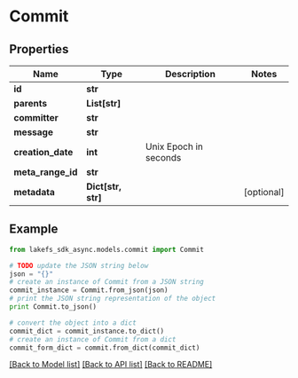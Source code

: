 # Commit


## Properties

Name | Type | Description | Notes
------------ | ------------- | ------------- | -------------
**id** | **str** |  | 
**parents** | **List[str]** |  | 
**committer** | **str** |  | 
**message** | **str** |  | 
**creation_date** | **int** | Unix Epoch in seconds | 
**meta_range_id** | **str** |  | 
**metadata** | **Dict[str, str]** |  | [optional] 

## Example

```python
from lakefs_sdk_async.models.commit import Commit

# TODO update the JSON string below
json = "{}"
# create an instance of Commit from a JSON string
commit_instance = Commit.from_json(json)
# print the JSON string representation of the object
print Commit.to_json()

# convert the object into a dict
commit_dict = commit_instance.to_dict()
# create an instance of Commit from a dict
commit_form_dict = commit.from_dict(commit_dict)
```
[[Back to Model list]](../README.md#documentation-for-models) [[Back to API list]](../README.md#documentation-for-api-endpoints) [[Back to README]](../README.md)


